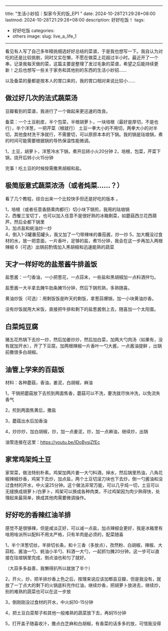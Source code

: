 




---
title: "生活小妙招｜梨家今天的饭_EP1 "
date: 2024-10-28T21:29:28+08:00
lastmod: 2024-10-28T21:29:28+08:00
description: 好好吃饭！
tags:
- 好好吃饭
categories:
-  others
image: 
slug: live_a_life_1
---




看见有人写了自己多年精挑细选好好总结的菜谱，于是我也想写一下。我自认为对吃的还是比较挑剔，同时又实在懒，不愿在做菜上花超过半小时。最近开了一个串，记录我每天做的菜，这篇主要是整理了发过毛象的菜谱，希望之后能持续更新！之后也想写一些关于家务和其他别的东西的生活小妙招……

以及备菜的量都是按本人的胃口来的，我的胃口相对来说比较小……

## 做过好几次的法式蔬菜汤

豆瓣看到的菜谱，我进行了一个做起来更迅速的改良。

备菜：一个土豆削皮，半个包菜，半根胡萝卜，一块培根（最好是厚切，不是也行），半个洋葱，一把芹菜（根就行）
土豆一拳大小的不用切，两拳大小的对半切，其他食材洗干净就行，不需要切，可以原原本本的下锅。我的锅是珐琅锅，煮的时间可能需要根据锅的导热保温性能微调。

1，土豆，胡萝卜，洋葱冷水下锅，煮开后转小火20分钟
2，培根，包菜，芹菜下锅，烧开后转小火15分钟

完事！吃土豆的时候按需撒黑胡椒和盐。

## 极简版意式蔬菜浓汤（或者炖菜……？）

看了几个教程，综合出来一个比较快手但还是好吃的版本 。

1，培根（或者任意香肠熏肉都行）切小块下锅煎，我用的珐琅锅  
2，西餐三宝切丁，也可以加入任意不是很好熟的冰箱剩菜，如蘑菇西兰花西葫芦，然后全都下锅里  
3，加点盐和蚝油炒一炒  
4，倒入1-2罐番茄罐头，我又加了一勺带辣味的番茄酱，炒一炒 
5，加大概没过食材的水，放一把意面，一片香叶，足够的盐，煮15分钟，我会在这一步再加入两根辣椒
6（可选）出锅前酌情加入黑胡椒和迅速能熟的蔬菜

## 天才一样好吃的盐葱酱牛排盖饭

盐葱酱：一勺香油，一小把葱花，一点蒜末，一些盐和黑胡椒加一点料酒拌匀。

盐葱酱一大半拿去腌牛肋条腌15分钟，然后下锅煎熟，多熟随喜。

黄油炒饭（可选）：用剩饭饭是昨天的剩饭，拿葱蒜爆锅，加一小块黄油炒香。

没有炒饭就用大米饭，直接把牛排和剩下的盐葱酱倒上去，随喜加一个太阳蛋。

## 白菜炖豆腐

猪五花热锅下去炒一炒，然后加姜炒炒，然后加白菜，加两大勺肉汤（如果有，没有就加开水），开了下豆腐，加两根辣椒一片香叶一勺大酱，一点酱油提鲜 ，出锅前撒很多白胡椒。

## 油管上学来的百菇饭

材料：各种蘑菇，香油，姜泥，白胡椒，麻油

1，干锅把蘑菇放下去煎到两面焦香，蘑菇可以不洗，要洗就尽快冲洗，以免流失香气

2，煎到两面焦黄后，撒盐

3，蘑菇出水后加香油

4，炒炒炒，加白胡椒，炒，加一点姜泥，炒，加一点麻油，继续炒，出锅

油管连接在这里：https://youtu.be/IDoBysjZfEc

## 家常鸡架炖土豆

家常菜，做法特别朴素。鸡架加两片姜一大勺料酒，焯水，然后锅里热油，八角花椒辣椒炒香，鸡架下去炒，加点盐，两个土豆切滚刀块也下去炒，倒一勺酱油和没过食材的开水，中火滚25分钟。这个做法非常万能，可以几乎炖一切，土豆可以无缝换成胡萝卜/白萝卜，鸡架可以换成各种肉类，不过鸡架因为肉少熟得快，处理起来最简单，换成其他肉需要微调操作。

## 好好吃的香辣红油羊排

感觉不是很够辣，但是咸淡正好，可以减一点盐，加点辣椒会更好，我是冰箱里有啥用啥派所以配料不用太严格，只有羊肉是必须的，配菜随喜

1，半个洋葱切丝，羊排切长条，和十三香（多放点），孜然粉、白胡椒，辣椒、大蒜粒、酱油一勺、蚝油小半勺、料酒一大勺，一起抓匀腌20分钟。这一步可以直接在珐琅锅里完成，倒点油也和匀了就好。

（大蒜多多益善，我懒得扒所以就放了半个）

2，开火，炒，把羊排炒香上色之后，按理来说应该加郫县豆瓣，但是我没有，就放了一丁点大的剩下的火锅底料充作红油，继续炒香，把胡萝卜放进去，继续炒，别的难熟的蔬菜也可以在这一步放

3，倒刚刚没过食材的开水，中火焖10-15分钟

4，把土豆白菜帮子和其他一般难熟的蔬菜放下去，再焖15分钟

5，打开盖子随喜收汁，撒点白芝麻和白胡椒，有香菜的话多多的放，可惜我没得

